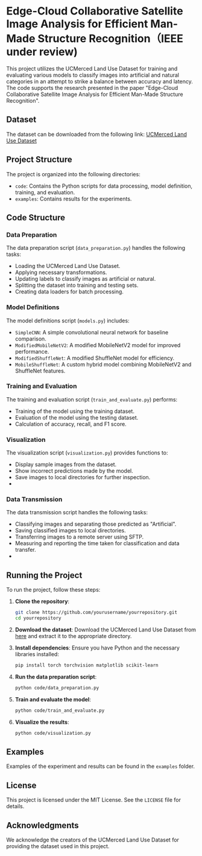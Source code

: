 # Edge-Cloud Collaborative Satellite Image Analysis for Efficient Man-Made Structure Recognition（IEEE under review)

This project utilizes the UCMerced Land Use Dataset for training and evaluating various models to classify images into artificial and natural categories in an attempt to strike a balance between accuracy and latency. The code supports the research presented in the paper "Edge-Cloud Collaborative Satellite Image Analysis for Efficient Man-Made Structure Recognition".

## Dataset

The dataset can be downloaded from the following link:
[UCMerced Land Use Dataset](http://weegee.vision.ucmerced.edu/datasets/landuse.html)

## Project Structure

The project is organized into the following directories:

- `code`: Contains the Python scripts for data processing, model definition, training, and evaluation.
- `examples`: Contains results for the experiments.

## Code Structure

### Data Preparation

The data preparation script (`data_preparation.py`) handles the following tasks:
- Loading the UCMerced Land Use Dataset.
- Applying necessary transformations.
- Updating labels to classify images as artificial or natural.
- Splitting the dataset into training and testing sets.
- Creating data loaders for batch processing.

### Model Definitions

The model definitions script (`models.py`) includes:
- `SimpleCNN`: A simple convolutional neural network for baseline comparison.
- `ModifiedMobileNetV2`: A modified MobileNetV2 model for improved performance.
- `ModifiedShuffleNet`: A modified ShuffleNet model for efficiency.
- `MobileShuffleNet`: A custom hybrid model combining MobileNetV2 and ShuffleNet features.

### Training and Evaluation

The training and evaluation script (`train_and_evaluate.py`) performs:
- Training of the model using the training dataset.
- Evaluation of the model using the testing dataset.
- Calculation of accuracy, recall, and F1 score.

### Visualization

The visualization script (`visualization.py`) provides functions to:
- Display sample images from the dataset.
- Show incorrect predictions made by the model.
- Save images to local directories for further inspection.
- 
### Data Transmission

The data transmission script handles the following tasks:
- Classifying images and separating those predicted as "Artificial".
- Saving classified images to local directories.
- Transferring images to a remote server using SFTP.
- Measuring and reporting the time taken for classification and data transfer.
- 
## Running the Project

To run the project, follow these steps:

1. **Clone the repository**:
    ```sh
    git clone https://github.com/yourusername/yourrepository.git
    cd yourrepository
    ```

2. **Download the dataset**:
    Download the UCMerced Land Use Dataset from [here](http://weegee.vision.ucmerced.edu/datasets/landuse.html) and extract it to the appropriate directory.

3. **Install dependencies**:
    Ensure you have Python and the necessary libraries installed:
    ```sh
    pip install torch torchvision matplotlib scikit-learn
    ```

4. **Run the data preparation script**:
    ```sh
    python code/data_preparation.py
    ```

5. **Train and evaluate the model**:
    ```sh
    python code/train_and_evaluate.py
    ```

6. **Visualize the results**:
    ```sh
    python code/visualization.py
    ```

## Examples

Examples of the experiment and results can be found in the `examples` folder. 

## License

This project is licensed under the MIT License. See the `LICENSE` file for details.

## Acknowledgments

We acknowledge the creators of the UCMerced Land Use Dataset for providing the dataset used in this project.
